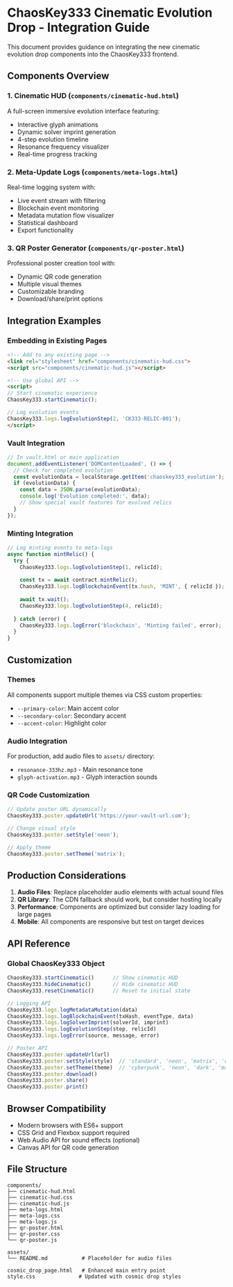 # ChaosKey333 Cinematic Evolution Drop - Integration Guide

This document provides guidance on integrating the new cinematic evolution drop components into the ChaosKey333 frontend.

## Components Overview

### 1. Cinematic HUD (`components/cinematic-hud.html`)
A full-screen immersive evolution interface featuring:
- Interactive glyph animations
- Dynamic solver imprint generation
- 4-step evolution timeline
- Resonance frequency visualizer
- Real-time progress tracking

### 2. Meta-Update Logs (`components/meta-logs.html`)
Real-time logging system with:
- Live event stream with filtering
- Blockchain event monitoring
- Metadata mutation flow visualizer
- Statistical dashboard
- Export functionality

### 3. QR Poster Generator (`components/qr-poster.html`)
Professional poster creation tool with:
- Dynamic QR code generation
- Multiple visual themes
- Customizable branding
- Download/share/print options

## Integration Examples

### Embedding in Existing Pages

```html
<!-- Add to any existing page -->
<link rel="stylesheet" href="components/cinematic-hud.css">
<script src="components/cinematic-hud.js"></script>

<!-- Use global API -->
<script>
// Start cinematic experience
ChaosKey333.startCinematic();

// Log evolution events
ChaosKey333.logs.logEvolutionStep(2, 'CK333-RELIC-001');
</script>
```

### Vault Integration

```javascript
// In vault.html or main application
document.addEventListener('DOMContentLoaded', () => {
  // Check for completed evolution
  const evolutionData = localStorage.getItem('chaoskey333_evolution');
  if (evolutionData) {
    const data = JSON.parse(evolutionData);
    console.log('Evolution completed:', data);
    // Show special vault features for evolved relics
  }
});
```

### Minting Integration

```javascript
// Log minting events to meta-logs
async function mintRelic() {
  try {
    ChaosKey333.logs.logEvolutionStep(1, relicId);
    
    const tx = await contract.mintRelic();
    ChaosKey333.logs.logBlockchainEvent(tx.hash, 'MINT', { relicId });
    
    await tx.wait();
    ChaosKey333.logs.logEvolutionStep(4, relicId);
    
  } catch (error) {
    ChaosKey333.logs.logError('blockchain', 'Minting failed', error);
  }
}
```

## Customization

### Themes
All components support multiple themes via CSS custom properties:
- `--primary-color`: Main accent color
- `--secondary-color`: Secondary accent
- `--accent-color`: Highlight color

### Audio Integration
For production, add audio files to `assets/` directory:
- `resonance-333hz.mp3` - Main resonance tone
- `glyph-activation.mp3` - Glyph interaction sounds

### QR Code Customization
```javascript
// Update poster URL dynamically
ChaosKey333.poster.updateUrl('https://your-vault-url.com');

// Change visual style
ChaosKey333.poster.setStyle('neon');

// Apply theme
ChaosKey333.poster.setTheme('matrix');
```

## Production Considerations

1. **Audio Files**: Replace placeholder audio elements with actual sound files
2. **QR Library**: The CDN fallback should work, but consider hosting locally
3. **Performance**: Components are optimized but consider lazy loading for large pages
4. **Mobile**: All components are responsive but test on target devices

## API Reference

### Global ChaosKey333 Object

```javascript
ChaosKey333.startCinematic()      // Show cinematic HUD
ChaosKey333.hideCinematic()       // Hide cinematic HUD
ChaosKey333.resetCinematic()      // Reset to initial state

// Logging API
ChaosKey333.logs.logMetadataMutation(data)
ChaosKey333.logs.logBlockchainEvent(txHash, eventType, data)
ChaosKey333.logs.logSolverImprint(solverId, imprint)
ChaosKey333.logs.logEvolutionStep(step, relicId)
ChaosKey333.logs.logError(source, message, error)

// Poster API
ChaosKey333.poster.updateUrl(url)
ChaosKey333.poster.setStyle(style)  // 'standard', 'neon', 'matrix', 'chaos'
ChaosKey333.poster.setTheme(theme)  // 'cyberpunk', 'neon', 'dark', 'matrix'
ChaosKey333.poster.download()
ChaosKey333.poster.share()
ChaosKey333.poster.print()
```

## Browser Compatibility

- Modern browsers with ES6+ support
- CSS Grid and Flexbox support required
- Web Audio API for sound effects (optional)
- Canvas API for QR code generation

## File Structure

```
components/
├── cinematic-hud.html
├── cinematic-hud.css
├── cinematic-hud.js
├── meta-logs.html
├── meta-logs.css
├── meta-logs.js
├── qr-poster.html
├── qr-poster.css
└── qr-poster.js

assets/
└── README.md           # Placeholder for audio files

cosmic_drop_page.html   # Enhanced main entry point
style.css              # Updated with cosmic drop styles
```